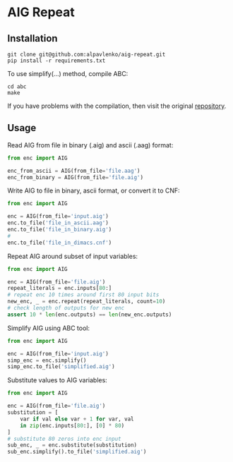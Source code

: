 # AIG Repeat

[comment]: <> (...)

## Installation

```shell script
git clone git@github.com:alpavlenko/aig-repeat.git
pip install -r requirements.txt
```

To use simplify(...) method, compile ABC:

```shell script
cd abc
make
```

If you have problems with the compilation, then visit the
original [repository](https://github.com/berkeley-abc/abc).

## Usage

Read AIG from file in binary (.aig) and ascii (.aag) format:

```python
from enc import AIG

enc_from_ascii = AIG(from_file='file.aag')
enc_from_binary = AIG(from_file='file.aig')
```

Write AIG to file in binary, ascii format, or convert it to CNF:

```python
from enc import AIG

enc = AIG(from_file='input.aig')
enc.to_file('file_in_ascii.aag')
enc.to_file('file_in_binary.aig')
# 
enc.to_file('file_in_dimacs.cnf')
```

Repeat AIG around subset of input variables:

```python
from enc import AIG

enc = AIG(from_file='file.aig')
repeat_literals = enc.inputs[80:]
# repeat enc 10 times around first 80 input bits
new_enc, _ = enc.repeat(repeat_literals, count=10)
# check length of outputs for new enc 
assert 10 * len(enc.outputs) == len(new_enc.outputs)
```

[comment]: <> (... &#40;add explanatory images&#41;)

Simplify AIG using ABC tool:

```python
from enc import AIG

enc = AIG(from_file='input.aig')
simp_enc = enc.simplify()
simp_enc.to_file('simplified.aig')
```

Substitute values to AIG variables:

```python
from enc import AIG

enc = AIG(from_file='file.aig')
substitution = [
    var if val else var + 1 for var, val
    in zip(enc.inputs[80:], [0] * 80)
]
# substitute 80 zeros into enc input
sub_enc, _ = enc.substitute(substitution)
sub_enc.simplify().to_file('simplified.aig')
```

[comment]: <> (## Examples)

[comment]: <> (...)


